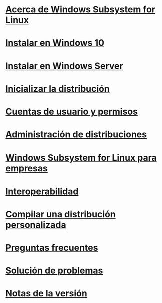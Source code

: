 # [Acerca de Windows Subsystem for Linux](./about.md)
# [Instalar en Windows 10](./install-win10.md)
# [Instalar en Windows Server](./install-on-server.md)
# [Inicializar la distribución](./initialize-distro.md)
# [Cuentas de usuario y permisos](./user-support.md)
# [Administración de distribuciones](./wsl-config.md)
# [Windows Subsystem for Linux para empresas](./enterprise.md)
# [Interoperabilidad](./interop.md)
# [Compilar una distribución personalizada](./build-custom-distro.md)
# [Preguntas frecuentes](./faq.md)
# [Solución de problemas](./troubleshooting.md)
# [Notas de la versión](./release-notes.md)
